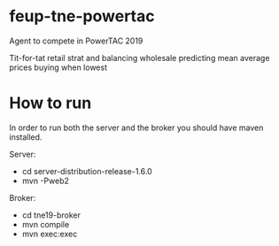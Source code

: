 # feup-tne-powertac
Agent to compete in PowerTAC 2019

Tit-for-tat retail strat and balancing wholesale predicting mean average prices buying when lowest

# How to run

In order to run both the server and the broker you should have maven installed.

Server:
  - cd server-distribution-release-1.6.0
  - mvn -Pweb2

Broker:
  - cd tne19-broker
  - mvn compile
  - mvn exec:exec
